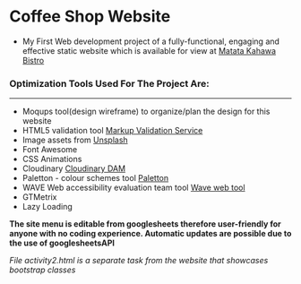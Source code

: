 # Coffee Shop Website
* My First Web development project of a fully-functional, engaging and effective static website which is available for view at [Matata Kahawa Bistro](https://nsm722.github.io/Coffee_Shop_Website/Home.html "Matata Kahawa Bistro")

### Optimization Tools Used For The Project Are:
___
* Moqups tool(design wireframe) to organize/plan the design for this website
* HTML5 validation tool [Markup Validation Service](https://validator.w3.org/ "W3C Markup Validation Service")
* Image assets from [Unsplash](https://unsplash.com/ "Unsplash - The internet’s source of freely-usable images")
* Font Awesome
* CSS Animations
* Cloudinary [Cloudinary DAM](https://cloudinary.com/ "Optimizing and delivering content via CDN")
* Paletton - colour schemes tool [Paletton]("http://paletton.com/")
* WAVE Web accessibility evaluation team tool [Wave web tool](https://wave.webaim.org/)
* GTMetrix
* Lazy Loading

**The site menu is editable from googlesheets therefore user-friendly for anyone with no coding experience. Automatic updates are possible due to the use of googlesheetsAPI**



















*File activity2.html is a separate task from the website that showcases bootstrap classes*
